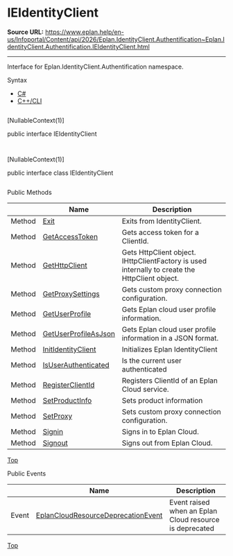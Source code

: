 # IEIdentityClient

**Source URL:** https://www.eplan.help/en-us/Infoportal/Content/api/2026/Eplan.IdentityClient.Authentification~Eplan.IdentityClient.Authentification.IEIdentityClient.html

---

Interface for Eplan.IdentityClient.Authentification namespace.

Syntax

- [C#](#i-syntax-CS)
- [C++/CLI](#i-syntax-CPP2005)

```
```
[NullableContext(1)]

public interface IEIdentityClient
```
```

```
```
[NullableContext(1)]

public interface class IEIdentityClient
```
```






Public Methods

|  | Name | Description |
| --- | --- | --- |
| Method | [Exit](Eplan.IdentityClient.Authentification~Eplan.IdentityClient.Authentification.IEIdentityClient~Exit.html) | Exits from IdentityClient. |
| Method | [GetAccessToken](Eplan.IdentityClient.Authentification~Eplan.IdentityClient.Authentification.IEIdentityClient~GetAccessToken.html) | Gets access token for a ClientId. |
| Method | [GetHttpClient](Eplan.IdentityClient.Authentification~Eplan.IdentityClient.Authentification.IEIdentityClient~GetHttpClient.html) | Gets HttpClient object. IHttpClientFactory is used internally to create the HttpClient object. |
| Method | [GetProxySettings](Eplan.IdentityClient.Authentification~Eplan.IdentityClient.Authentification.IEIdentityClient~GetProxySettings.html) | Gets custom proxy connection configuration. |
| Method | [GetUserProfile](Eplan.IdentityClient.Authentification~Eplan.IdentityClient.Authentification.IEIdentityClient~GetUserProfile.html) | Gets Eplan cloud user profile information. |
| Method | [GetUserProfileAsJson](Eplan.IdentityClient.Authentification~Eplan.IdentityClient.Authentification.IEIdentityClient~GetUserProfileAsJson.html) | Gets Eplan cloud user profile information in a JSON format. |
| Method | [InitIdentityClient](Eplan.IdentityClient.Authentification~Eplan.IdentityClient.Authentification.IEIdentityClient~InitIdentityClient.html) | Initializes Eplan IdentityClient |
| Method | [IsUserAuthenticated](Eplan.IdentityClient.Authentification~Eplan.IdentityClient.Authentification.IEIdentityClient~IsUserAuthenticated.html) | Is the current user authenticated |
| Method | [RegisterClientId](Eplan.IdentityClient.Authentification~Eplan.IdentityClient.Authentification.IEIdentityClient~RegisterClientId.html) | Registers ClientId of an Eplan Cloud service. |
| Method | [SetProductInfo](Eplan.IdentityClient.Authentification~Eplan.IdentityClient.Authentification.IEIdentityClient~SetProductInfo.html) | Sets product information |
| Method | [SetProxy](Eplan.IdentityClient.Authentification~Eplan.IdentityClient.Authentification.IEIdentityClient~SetProxy.html) | Sets custom proxy connection configuration. |
| Method | [Signin](Eplan.IdentityClient.Authentification~Eplan.IdentityClient.Authentification.IEIdentityClient~Signin.html) | Signs in to Eplan Cloud. |
| Method | [Signout](Eplan.IdentityClient.Authentification~Eplan.IdentityClient.Authentification.IEIdentityClient~Signout.html) | Signs out from Eplan Cloud. |

[Top](#top)

Public Events

|  | Name | Description |
| --- | --- | --- |
| Event | [EplanCloudResourceDeprecationEvent](topic1734.html) | Event raised when an Eplan Cloud resource is deprecated |

[Top](#top)
